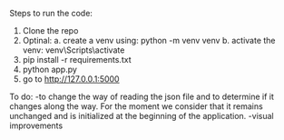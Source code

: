 Steps to run the code:
  1.  Clone the repo
  2.  Optinal:
      a. create a venv using: python -m venv venv
      b. activate the venv: venv\Scripts\activate
  3.  pip install -r requirements.txt
  4.  python app.py
  5.  go to http://127.0.0.1:5000

To do:
-to change the way of reading the json file and to determine if it changes along the way.
For the moment we consider that it remains unchanged and is initialized at the beginning of the application.
-visual improvements

